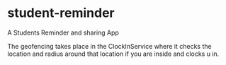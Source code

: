 # student-reminder
A Students Reminder and sharing App


The geofencing takes place in the ClockInService where it checks the location and radius around that location if you are inside and clocks u in.


